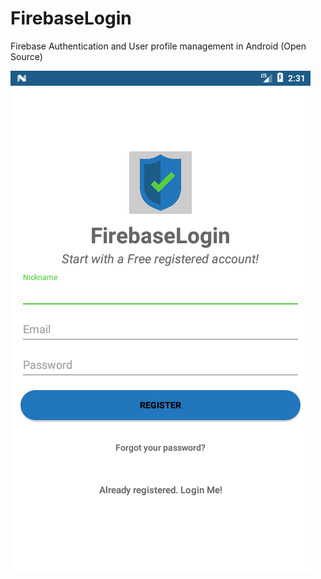 # FirebaseLogin
Firebase Authentication and User profile management in Android (Open Source)

![alt text](https://github.com/Lazarus118/FirebaseLogin/blob/master/resources/Screenshot_2.png?raw=true)


